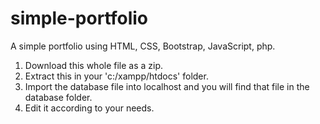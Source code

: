 # simple-portfolio
A simple portfolio using HTML, CSS, Bootstrap, JavaScript, php.


1. Download this whole file as a zip.
2. Extract this in your 'c:/xampp/htdocs' folder.
3. Import the database file into localhost and you will find that file in the database folder. 
4. Edit it according to your needs. 
